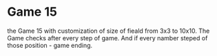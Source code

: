 # Game 15
the Game 15 with customization of size of fieald from 3x3 to 10x10.
The Game checks after every step of game. And if every namber steped of those position - game ending.
